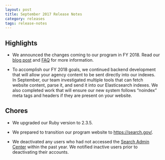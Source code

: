 ```yaml
---
layout: post
title: September 2017 Release Notes
category: releases
tags: release-notes
---
```


## Highlights

* We announced the changes coming to our program in FY 2018. Read our [blog post](/blog/searchgov-blog.html) and [FAQ](/blog/searchgov-faqs-indexing.html) for more information.

* To accomplish our FY 2018 goals, we continued backend development that will allow your agency content to be sent directly into our indexes. In September, our team investigated multiple tools that can fetch website content, parse it, and send it into our Elasticsearch indexes. We also completed work that will ensure our new system follows “noindex” meta tags and headers if they are present on your website.

## Chores

* We upgraded our Ruby version to 2.3.5.

* We prepared to transition our program website to https://search.gov/. 

* We deactivated any users who had not accessed the [Search Admin Center](https://search.usa.gov/sites/) within the past year. We notified inactive users prior to deactivating their accounts. 
